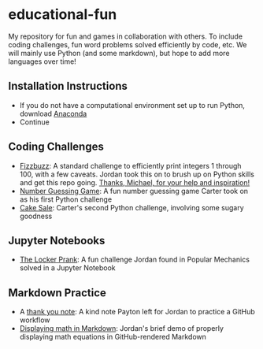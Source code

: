# educational-fun

My repository for fun and games in collaboration with others. To include coding challenges, fun word problems solved efficiently by code, etc.
We will mainly use Python (and some markdown), but hope to add more languages over time!

## Installation Instructions
* If you do not have a computational environment set up to run Python, download [Anaconda](https://www.anaconda.com/products/individual)
* Continue

## Coding Challenges
* [Fizzbuzz](https://github.com/jordanrhall/educational-fun/blob/main/coding-challenges/fizzbuzz.py): A standard challenge to efficiently print integers 1 through 100, with a few caveats. Jordan took this on to brush up on Python skills and get this repo going. [Thanks, Michael, for your help and inspiration!](https://github.com/jordanrhall/educational-fun/issues/1)
* [Number Guessing Game](https://github.com/jordanrhall/educational-fun/blob/main/coding-challenges/Number_Guesser.py): A fun number guessing game Carter took on as his first Python challenge
* [Cake Sale](https://github.com/jordanrhall/educational-fun/blob/main/coding-challenges/Cake_Sale_Challenge.py): Carter's second Python challenge, involving some sugary goodness

## Jupyter Notebooks
* [The Locker Prank](https://github.com/jordanrhall/educational-fun/blob/main/jupyter-notebooks/the-locker-prank.ipynb): A fun challenge Jordan found in Popular Mechanics solved in a Jupyter Notebook

## Markdown Practice
* A [thank you note](https://github.com/jordanrhall/educational-fun/blob/main/markdown-practice/thanks.md): A kind note Payton left for Jordan to practice a GitHub workflow
* [Displaying math in Markdown](https://github.com/jordanrhall/educational-fun/blob/main/markdown-practice/displaying-math.md): Jordan's brief demo of properly displaying math equations in GitHub-rendered Markdown
